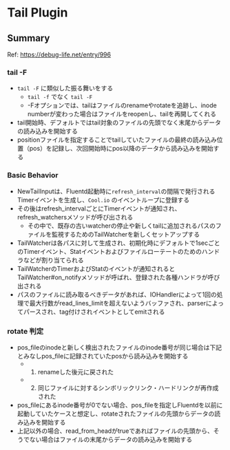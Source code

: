 # Tail Plugin

## Summary
Ref: https://debug-life.net/entry/996

### tail -F
* `tail -F` に類似した振る舞いをする
  * `tail -f` でなく `tail -F`
  * -Fオプションでは、tailはファイルのrenameやrotateを追跡し、inode numberが変わった場合はファイルをreopenし、tailを再開してくれる
* tail開始時、デフォルトではtail対象のファイルの先頭でなく末尾からデータの読み込みを開始する
* positionファイルを指定することでtailしていたファイルの最終の読み込み位置（pos）を記録し、次回開始時にpos以降のデータから読み込みを開始する

### Basic Behavior
* NewTailInputは、Fluentd起動時に`refresh_interval`の間隔で発行されるTimerイベントを生成し、`Cool.io` のイベントループに登録する
* その後はrefresh_intervalごとにTimerイベントが通知され、refresh_watchersメソッドが呼び出される
  * その中で、既存の古いwatcherの停止や新しくtailに追加されるパスのファイルを監視するためのTailWatcherを新しくセットアップする
* TailWatcherは各パスに対して生成され、初期化時にデフォルトで1secごとのTimerイベント、Statイベントおよびファイルローテートのためのハンドラなどが割り当てられる
* TailWatcherのTimerおよびStatのイベントが通知されるとTailWatcher#on_notifyメソッドが呼ばれ、登録された各種ハンドラが呼び出される
* パスのファイルに読み取るべきデータがあれば、IOHandlerによって1回の処理で最大行数がread_lines_limitを超えないようバッファされ、parserによってパースされ、tag付けされイベントとしてemitされる

### rotate 判定
* pos_fileのinodeと新しく検出されたファイルのinode番号が同じ場合は下記とみなしpos_fileに記録されていたposから読み込みを開始する
  * 1) renameした後元に戻された
  * 2) 同じファイルに対するシンボリックリンク・ハードリンクが再作成された
* pos_fileにあるinode番号が0でない場合、pos_fileを指定しFluentdを以前に起動していたケースと想定し、rotateされたファイルの先頭からデータの読み込みを開始する
* 上記以外の場合、read_from_headがtrueであればファイルの先頭から、そうでない場合はファイルの末尾からデータの読み込みを開始する

